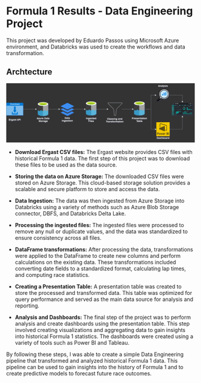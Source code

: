 # Formula 1 Results - Data Engineering Project

This project was developed by Eduardo Passos using Microsoft Azure environment, and Databricks was used to create the workflows and data transformation.

## Archtecture
<img src="img/archtecture.png">

* **Download Ergast CSV files:** The Ergast website provides CSV files with historical Formula 1 data. The first step of this project was to download these files to be used as the data source.

* **Storing the data on Azure Storage:** The downloaded CSV files were stored on Azure Storage. This cloud-based storage solution provides a scalable and secure platform to store and access the data.

* **Data Ingestion:** The data was then ingested from Azure Storage into Databricks using a variety of methods such as Azure Blob Storage connector, DBFS, and Databricks Delta Lake.

* **Processing the ingested files:** The ingested files were processed to remove any null or duplicate values, and the data was standardized to ensure consistency across all files.

* **DataFrame transformations:** After processing the data, transformations were applied to the DataFrame to create new columns and perform calculations on the existing data. These transformations included converting date fields to a standardized format, calculating lap times, and computing race statistics.

* **Creating a Presentation Table:** A presentation table was created to store the processed and transformed data. This table was optimized for query performance and served as the main data source for analysis and reporting.

* **Analysis and Dashboards:** The final step of the project was to perform analysis and create dashboards using the presentation table. This step involved creating visualizations and aggregating data to gain insights into historical Formula 1 statistics. The dashboards were created using a variety of tools such as Power BI and Tableau.

By following these steps, I was able to create a simple Data Engineering pipeline that transformed and analyzed historical Formula 1 data. This pipeline can be used to gain insights into the history of Formula 1 and to create predictive models to forecast future race outcomes.

